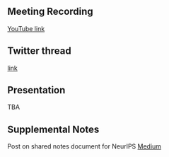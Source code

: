 ## Meeting Recording

[YouTube link](---)

## Twitter thread

[link](---)

## Presentation

TBA

## Supplemental Notes

Post on shared notes document for NeurIPS [Medium]()
